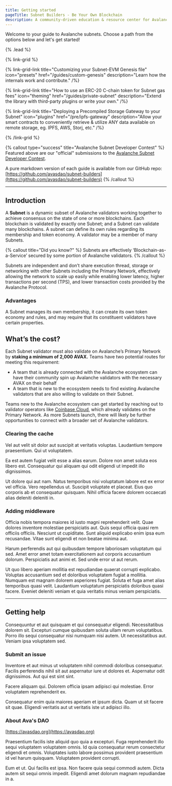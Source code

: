 ```yaml
---
title: Getting started
pageTitle: Subnet Builders - Be Your Own Blockchain
description: A community-driven education & resource center for Avalanche subnet builders.
---
```


Welcome to your guide to Avalanche subnets.
Choose a path from the options below and let's get started!

{% .lead %}

{% link-grid %}

{% link-grid-link title="Customizing your Subnet-EVM Genesis file" icon="presets" href="/guides/custom-genesis" description="Learn how the internals work and contribute." /%}

{% link-grid-link title="How to use an ERC-20 C-chain token for Subnet gas fees" icon="theming" href="/guides/private-subnet" description="Extend the library with third-party plugins or write your own." /%}

{% link-grid-link title="Deploying a Precompiled Storage Gateway to your Subnet" icon="plugins" href="/pre/ipfs-gateway" description="Allow your smart contracts to conveniently retrieve & utilize ANY data available on remote storage, eg. IPFS, AWS, Storj, etc." /%}

{% /link-grid %}

{% callout type="success" title="Avalanche Subnet Developer Contest" %}
Featured above are our "official" submissions to the [Avalanche Subnet Developer Contest](https://medium.com/avalancheavax/avalanche-launches-subnet-tutorial-contest-with-32k-in-prizes-e8c81c731f2a).

A pure markdown version of each guide is available from our GitHub repo:
[https://github.com/avasdao/subnet-builders](https://github.com/avasdao/subnet-builders)
{% /callout %}

---

## Introduction

A __Subnet__ is a dynamic subset of Avalanche validators working together to achieve consensus on the state of one or more blockchains. Each blockchain is validated by exactly one Subnet; and a Subnet can validate many blockchains. A subnet can define its own rules regarding its membership and token economy. A validator may be a member of many Subnets.

{% callout title="Did you know?" %}
Subnets are effectively ‘Blockchain-as-a-Service’ secured by some portion of Avalanche validators.
{% /callout %}

Subnets are independent and don’t share execution thread, storage or networking with other Subnets including the Primary Network, effectively allowing the network to scale up easily while enabling lower latency, higher transactions per second (TPS), and lower transaction costs provided by the Avalanche Protocol.


### Advantages

A Subnet manages its own membership, it can create its own token economy and rules, and may require that its constituent validators have certain properties.

## What’s the cost?

Each Subnet validator must also validate on Avalanche’s Primary Network by __staking a minimum of 2,000 AVAX.__ Teams have two potential routes for meeting this requirement:

- A team that is already connected with the Avalanche ecosystem can have their community spin up Avalanche validators with the necessary AVAX on their behalf
- A team that is new to the ecosystem needs to find existing Avalanche validators that are also willing to validate on their Subnet.

Teams new to the Avalanche ecosystem can get started by reaching out to validator operators like [Coinbase Cloud](https://www.coinbase.com/cloud/cloud-interest), which already validates on the Primary Network. As more Subnets launch, there will likely be further opportunities to connect with a broader set of Avalanche validators.

### Clearing the cache

Vel aut velit sit dolor aut suscipit at veritatis voluptas. Laudantium tempore praesentium. Qui ut voluptatem.

Ea est autem fugiat velit esse a alias earum. Dolore non amet soluta eos libero est. Consequatur qui aliquam qui odit eligendi ut impedit illo dignissimos.

Ut dolore qui aut nam. Natus temporibus nisi voluptatum labore est ex error vel officia. Vero repellendus ut. Suscipit voluptate et placeat. Eius quo corporis ab et consequatur quisquam. Nihil officia facere dolorem occaecati alias deleniti deleniti in.

### Adding middleware

Officia nobis tempora maiores id iusto magni reprehenderit velit. Quae dolores inventore molestiae perspiciatis aut. Quis sequi officia quasi rem officiis officiis. Nesciunt ut cupiditate. Sunt aliquid explicabo enim ipsa eum recusandae. Vitae sunt eligendi et non beatae minima aut.

Harum perferendis aut qui quibusdam tempore laboriosam voluptatum qui sed. Amet error amet totam exercitationem aut corporis accusantium dolorum. Perspiciatis aut animi et. Sed unde error ut aut rerum.

Ut quo libero aperiam mollitia est repudiandae quaerat corrupti explicabo. Voluptas accusantium sed et doloribus voluptatem fugiat a mollitia. Numquam est magnam dolorem asperiores fugiat. Soluta et fuga amet alias temporibus quasi velit. Laudantium voluptatum perspiciatis doloribus quasi facere. Eveniet deleniti veniam et quia veritatis minus veniam perspiciatis.

---

## Getting help

Consequuntur et aut quisquam et qui consequatur eligendi. Necessitatibus dolorem sit. Excepturi cumque quibusdam soluta ullam rerum voluptatibus. Porro illo sequi consequatur nisi numquam nisi autem. Ut necessitatibus aut. Veniam ipsa voluptatem sed.

### Submit an issue

Inventore et aut minus ut voluptatem nihil commodi doloribus consequatur. Facilis perferendis nihil sit aut aspernatur iure ut dolores et. Aspernatur odit dignissimos. Aut qui est sint sint.

Facere aliquam qui. Dolorem officia ipsam adipisci qui molestiae. Error voluptatem reprehenderit ex.

Consequatur enim quia maiores aperiam et ipsum dicta. Quam ut sit facere sit quae. Eligendi veritatis aut ut veritatis iste ut adipisci illo.

### About Ava's DAO

[https://avasdao.org](https://avasdao.org)

Praesentium facilis iste aliquid quo quia a excepturi. Fuga reprehenderit illo sequi voluptatem voluptatem omnis. Id quia consequatur rerum consectetur eligendi et omnis. Voluptates iusto labore possimus provident praesentium id vel harum quisquam. Voluptatem provident corrupti.

Eum et ut. Qui facilis est ipsa. Non facere quia sequi commodi autem. Dicta autem sit sequi omnis impedit. Eligendi amet dolorum magnam repudiandae in a.
